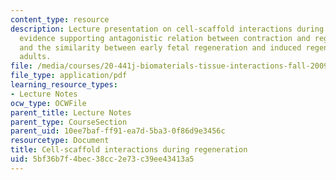 ```yaml
---
content_type: resource
description: Lecture presentation on cell-scaffold interactions during regeneration,
  evidence supporting antagonistic relation between contraction and regeneration,
  and the similarity between early fetal regeneration and induced regeneration in
  adults.
file: /media/courses/20-441j-biomaterials-tissue-interactions-fall-2009/5bf36b7f4bec38cc2e73c39ee43413a5_MIT20_441JF09_lec12_iy.pdf
file_type: application/pdf
learning_resource_types:
- Lecture Notes
ocw_type: OCWFile
parent_title: Lecture Notes
parent_type: CourseSection
parent_uid: 10ee7baf-ff91-ea7d-5ba3-0f86d9e3456c
resourcetype: Document
title: Cell-scaffold interactions during regeneration
uid: 5bf36b7f-4bec-38cc-2e73-c39ee43413a5
---
```

